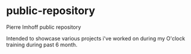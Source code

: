 # public-repository

Pierre Imhoff public repository

Intended to showcase various projects i've worked on during my O'clock training during past 6 month.
